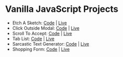 # Vanilla JavaScript Projects

- Etch A Sketch: [Code](https://github.com/abhay-vats/javascript-etch-a-sketch) | [Live](https://abhay-vats.github.io/js-etch-a-sketch)
- Click Outside Modal: [Code](https://github.com/abhay-vats/javascript-click-outside-modal) | [Live](https://abhay-vats.github.io/js-click-outside-modal)
- Scroll To Accept: [Code](https://github.com/abhay-vats/javascript-scroll-to-accept) | [Live](https://abhay-vats.github.io/js-scroll-to-accept)
- Tab List: [Code](https://github.com/abhay-vats/javascript-tab-list) | [Live](https://abhay-vats.github.io/js-tab-list)
- Sarcastic Text Generator: [Code](https://github.com/abhay-vats/js-sarcastic-text) | [Live](https://abhay-vats.github.io/js-sarcastic-text)
- Shopping Form: [Code](https://github.com/abhay-vats/js-shopping-form) | [Live](https://abhay-vats.github.io/js-shopping-form)
